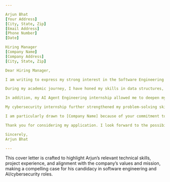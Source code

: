 ```yaml
---

Arjun Bhat  
[Your Address]  
[City, State, Zip]  
[Email Address]  
[Phone Number]  
[Date]

Hiring Manager  
[Company Name]  
[Company Address]  
[City, State, Zip]

Dear Hiring Manager,

I am writing to express my strong interest in the Software Engineering / AI & Cybersecurity role at [Company Name], as advertised. With a dual background in Computer Science and Finance, complemented by hands-on experience in AI research, cybersecurity internships, and full-stack development projects, I am excited about the opportunity to contribute to your team’s innovative efforts in building scalable, secure, and intelligent software solutions.

During my academic journey, I have honed my skills in data structures, algorithms, and system design, which I have applied extensively in various projects and internships. For example, my work on the QuickCall911 project involved designing a real-time voice assistant system that required careful API integration, fault tolerance, and scalability considerations. This experience gave me practical insights into building robust systems that align closely with user needs and operational constraints.

In addition, my AI Agent Engineering internship allowed me to deepen my understanding of reinforcement learning techniques such as SARSA and simulated annealing, as well as prompt engineering for generative models. I am confident that my ability to explain complex AI concepts clearly and my hands-on experience with model deployment and mitigation strategies for hallucinations will be valuable assets for your AI-focused initiatives.

My cybersecurity internship further strengthened my problem-solving skills, particularly in threat modeling and optimization algorithms, which are critical in defending against evolving cyber threats. This combined expertise in AI and cybersecurity uniquely positions me to contribute to [Company Name]’s mission of delivering secure and intelligent software solutions.

I am particularly drawn to [Company Name] because of your commitment to innovation and your culture of continuous learning and collaboration. I am eager to bring my technical skills, adaptability, and passion for learning to your team and contribute to projects that push the boundaries of technology while maintaining the highest standards of security and reliability.

Thank you for considering my application. I look forward to the possibility of discussing how my background and skills align with the goals of [Company Name]. Please feel free to contact me at [phone number] or [email address] to schedule a conversation.

Sincerely,  
Arjun Bhat

---
```


This cover letter is crafted to highlight Arjun’s relevant technical skills, project experience, and alignment with the company’s values and mission, making a compelling case for his candidacy in software engineering and AI/cybersecurity roles.